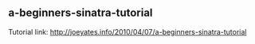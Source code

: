 a-beginners-sinatra-tutorial
-----

Tutorial link: http://joeyates.info/2010/04/07/a-beginners-sinatra-tutorial
